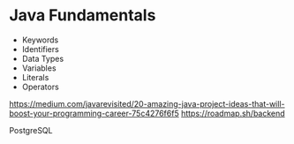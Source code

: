 # Java Fundamentals

- Keywords 
- Identifiers
- Data Types 
- Variables 
- Literals 
- Operators

 
https://medium.com/javarevisited/20-amazing-java-project-ideas-that-will-boost-your-programming-career-75c4276f6f5
https://roadmap.sh/backend

PostgreSQL 
  
       
   
      
    
  
